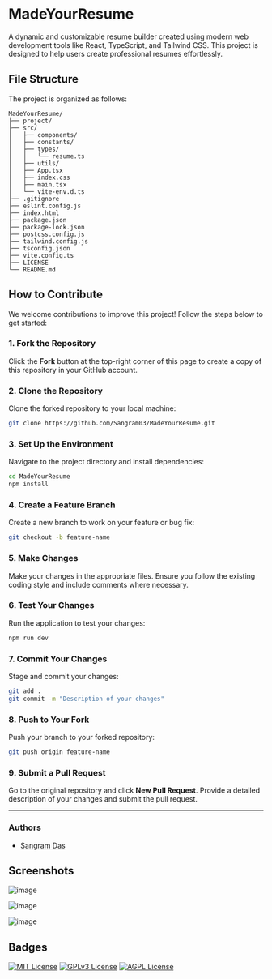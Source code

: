 


# MadeYourResume

A dynamic and customizable resume builder created using modern web development tools like React, TypeScript, and Tailwind CSS. This project is designed to help users create professional resumes effortlessly.

## File Structure

The project is organized as follows:

```
MadeYourResume/
├── project/                   
├── src/                       
│   ├── components/            
│   ├── constants/             
│   ├── types/                 
│   │   └── resume.ts          
│   ├── utils/                 
│   ├── App.tsx                
│   ├── index.css              
│   ├── main.tsx               
│   └── vite-env.d.ts          
├── .gitignore                 
├── eslint.config.js           
├── index.html                 
├── package.json               
├── package-lock.json          
├── postcss.config.js          
├── tailwind.config.js         
├── tsconfig.json              
├── vite.config.ts             
├── LICENSE                   
└── README.md                  
```

## How to Contribute

We welcome contributions to improve this project! Follow the steps below to get started:

### 1. Fork the Repository
Click the **Fork** button at the top-right corner of this page to create a copy of this repository in your GitHub account.

### 2. Clone the Repository
Clone the forked repository to your local machine:

```bash
git clone https://github.com/Sangram03/MadeYourResume.git
```

### 3. Set Up the Environment
Navigate to the project directory and install dependencies:
```bash
cd MadeYourResume
npm install
```

### 4. Create a Feature Branch
Create a new branch to work on your feature or bug fix:
```bash
git checkout -b feature-name
```

### 5. Make Changes
Make your changes in the appropriate files. Ensure you follow the existing coding style and include comments where necessary.

### 6. Test Your Changes
Run the application to test your changes:
```bash
npm run dev
```

### 7. Commit Your Changes
Stage and commit your changes:
```bash
git add .
git commit -m "Description of your changes"
```

### 8. Push to Your Fork
Push your branch to your forked repository:
```bash
git push origin feature-name
```

### 9. Submit a Pull Request
Go to the original repository and click **New Pull Request**. Provide a detailed description of your changes and submit the pull request.

---




### Authors

- [Sangram Das](https://www.github.com/Sangram03)


## Screenshots

![image](https://github.com/user-attachments/assets/499662b2-6016-4885-be0a-2b0ceec9479b)

![image](https://github.com/user-attachments/assets/009a001c-cd85-4d1d-a5ad-208b842f7455)

![image](https://github.com/user-attachments/assets/d184ecc7-e270-45f2-a30d-906cd713dfb2)





## Badges



[![MIT License](https://img.shields.io/badge/License-MIT-green.svg)](https://choosealicense.com/licenses/mit/)
[![GPLv3 License](https://img.shields.io/badge/License-GPL%20v3-yellow.svg)](https://opensource.org/licenses/)
[![AGPL License](https://img.shields.io/badge/license-AGPL-blue.svg)](http://www.gnu.org/licenses/agpl-3.0)

